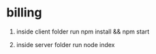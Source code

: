 # billing

1) inside client folder run npm install && npm start

2) inside server folder run node index
